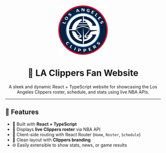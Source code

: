 <p align="center">
  <img src="./src/assets/clippers-logo.png" alt="LA Clippers Logo" width="160" />
</p>

<h1 align="center">🏀 LA Clippers Fan Website</h1>

<p align="center">
  A sleek and dynamic React + TypeScript website for showcasing the Los Angeles Clippers roster, schedule, and stats using live NBA APIs.
</p>

---

## 🚀 Features

- 🧱 Built with **React + TypeScript**
- 🏀 Displays **live Clippers roster** via NBA API
- 🔀 Client-side routing with React Router (`Home`, `Roster`, `Schedule`)
- 🎨 Clean layout with **Clippers branding**
- 🌐 Easily extensible to show stats, news, or game results
